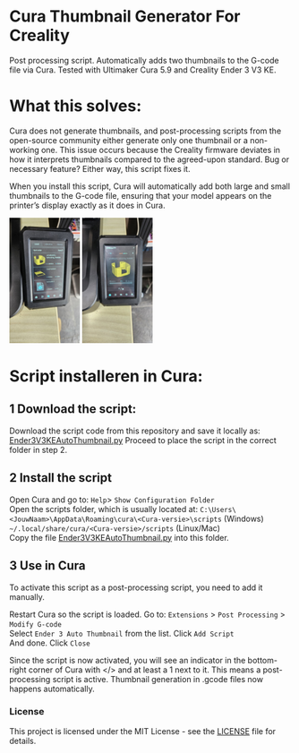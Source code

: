 # Cura Thumbnail Generator For Creality
Post processing script.
Automatically adds two thumbnails to the G-code file via Cura.
Tested with Ultimaker Cura 5.9 and Creality Ender 3 V3 KE.

# What this solves:
Cura does not generate thumbnails, and post-processing scripts from the open-source community either generate only one thumbnail or a non-working one.
This issue occurs because the Creality firmware deviates in how it interprets thumbnails compared to the agreed-upon standard.
Bug or necessary feature? Either way, this script fixes it.

When you install this script, Cura will automatically add both large and small thumbnails to the G-code file, ensuring that your model appears on the printer’s display exactly as it does in Cura.

<img src="thumb1.jpg"  width="25%" height="25%" alt=""> <img src="thumb2.jpg"  width="25%" height="25%" alt="">   

# Script installeren in Cura:
## 1 Download the script:
Download the script code from this repository and save it locally as:
[Ender3V3KEAutoThumbnail.py](Ender3V3KEAutoThumbnail.py)
Proceed to place the script in the correct folder in step 2.

## 2 Install the script
Open Cura and go to:
```Help```> ```Show Configuration Folder```  
Open the scripts folder, which is usually located at:
```C:\Users\<JouwNaam>\AppData\Roaming\cura\<Cura-versie>\scripts``` (Windows)  
```~/.local/share/cura/<Cura-versie>/scripts``` (Linux/Mac)  
Copy the file [Ender3V3KEAutoThumbnail.py](Ender3V3KEAutoThumbnail.py) into this folder.

## 3 Use in Cura
To activate this script as a post-processing script, you need to add it manually.

Restart Cura so the script is loaded.
Go to: ```Extensions``` > ```Post Processing``` > ```Modify G-code```  
Select ```Ender 3 Auto Thumbnail``` from the list.
Click ```Add Script```      
And done. Click ```Close```

Since the script is now activated, you will see an indicator in the bottom-right corner of Cura with </> and at least a 1 next to it. This means a post-processing script is active.
Thumbnail generation in .gcode files now happens automatically.

### License
This project is licensed under the MIT License - see the [LICENSE](LICENSE) file for details.
